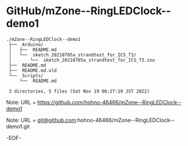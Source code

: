 # GitHub/mZone--RingLEDClock--demo1

    ./mZone--RingLEDClock--demo1
     ├──  Arduino/
     │   ├──  README.md
     │   └──  sketch_20210705a_strandtest_for_ICS_T3/
     │       └──  sketch_20210705a_strandtest_for_ICS_T3.ino
     ├──  README.md
     ├──  README.md.old
     └──  Scripts/
         └──  README.md
     
     3 directories, 5 files (Sat Nov 19 06:27:19 JST 2022)


Note: URL = https://github.com/hohno-46466/mZone--RingLEDClock--demo1

Note: URL = git@github.com:hohno-46466/mZone--RingLEDClock--demo1.git

-EOF-
